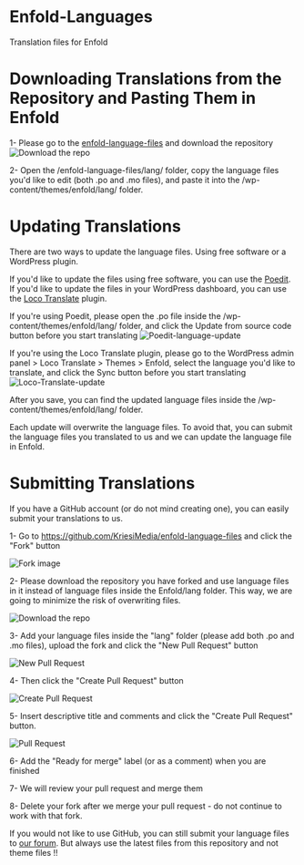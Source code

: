 # Enfold-Languages
Translation files for Enfold

# Downloading Translations from the Repository and Pasting Them in Enfold

1- Please go to the [enfold-language-files](https://github.com/KriesiMedia/enfold-language-files) and download the repository
![Download the repo](https://user-images.githubusercontent.com/5331416/197038874-d4b43327-6fe3-4b11-98e9-62cb5a50c390.png)

2- Open the /enfold-language-files/lang/ folder, copy the language files you'd like to edit (both .po and .mo files), and paste it into the /wp-content/themes/enfold/lang/ folder.

# Updating Translations 

There are two ways to update the language files. Using free software or a WordPress plugin.

If you'd like to update the files using free software, you can use the [Poedit](https://poedit.net/). If you'd like to update the files in your WordPress dashboard, you can use the [Loco Translate](https://wordpress.org/plugins/loco-translate/) plugin.

If you're using Poedit, please open the .po file inside the /wp-content/themes/enfold/lang/ folder, and click the Update from source code button before you start translating
![Poedit-language-update](https://github.com/KriesiMedia/enfold-language-files/assets/5331416/16ba5cfe-84bd-4d2a-85e2-bbbf9454c8cc)

If you're using the Loco Translate plugin, please go to the WordPress admin panel > Loco Translate > Themes > Enfold, select the language you'd like to translate, and click the Sync button before you start translating
![Loco-Translate-update](https://github.com/KriesiMedia/enfold-language-files/assets/5331416/25d82341-37e7-4117-9cc6-c69412baf813)

After you save, you can find the updated language files inside the /wp-content/themes/enfold/lang/ folder.

Each update will overwrite the language files. To avoid that, you can submit the language files you translated to us and we can update the language file in Enfold.

# Submitting Translations
If you have a GitHub account (or do not mind creating one), you can easily submit your translations to us. 


1- Go to https://github.com/KriesiMedia/enfold-language-files and click the "Fork" button 

![Fork image](https://user-images.githubusercontent.com/5331416/197038042-15690550-98b3-4ed1-852b-35ba4ab5f5c1.png)


2- Please download the repository you have forked and use language files in it instead of language files inside the Enfold/lang folder. This way, we are going to minimize the risk of overwriting files. 

![Download the repo](https://user-images.githubusercontent.com/5331416/197038874-d4b43327-6fe3-4b11-98e9-62cb5a50c390.png)


3- Add your language files inside the "lang" folder (please add both .po and .mo files), upload the fork and click the "New Pull Request" button

![New Pull Request](https://user-images.githubusercontent.com/66268415/83462044-dd0c0180-a472-11ea-9062-fddfb06b5830.png)


4- Then click the "Create Pull Request" button

![Create Pull Request](https://user-images.githubusercontent.com/66268415/83462147-20ff0680-a473-11ea-99cc-b85fc0dac392.png)


5- Insert descriptive title and comments and click the "Create Pull Request" button.

![Pull Request](https://user-images.githubusercontent.com/66268415/83462226-560b5900-a473-11ea-870f-48fd9c8d6a4f.png)

6- Add the "Ready for merge" label (or as a comment) when you are finished

7- We will review your pull request and merge them

8- Delete your fork after we merge your pull request - do not continue to work with that fork.

If you would not like to use GitHub, you can still submit your language files to [our forum](https://kriesi.at/support/topic/please-contribute-and-translate-enfold/). But always use the latest files from this repository and not theme files !!
